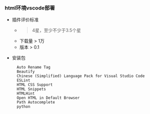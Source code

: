 ### html环境vscode部署 ###
- 插件评价标准
	- > 4星，至少不少于3.5个星
	- 下载量 > 1万
	- 版本 > 0.1

- 安装包

		Auto Rename Tag
		Beautify
		Chinese (Simplified) Language Pack for Visual Studio Code
		ESLint
		HTML CSS Support
		HTML Snippets
		HTMLHint
		Open HTML in Default Browser
		Path Autocomplete
		python